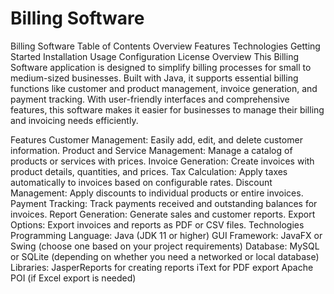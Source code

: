 # Billing Software

Billing Software
Table of Contents
Overview
Features
Technologies
Getting Started
Installation
Usage
Configuration
License
Overview
This Billing Software application is designed to simplify billing processes for small to medium-sized businesses. Built with Java, it supports essential billing functions like customer and product management, invoice generation, and payment tracking. With user-friendly interfaces and comprehensive features, this software makes it easier for businesses to manage their billing and invoicing needs efficiently.

Features
Customer Management: Easily add, edit, and delete customer information.
Product and Service Management: Manage a catalog of products or services with prices.
Invoice Generation: Create invoices with product details, quantities, and prices.
Tax Calculation: Apply taxes automatically to invoices based on configurable rates.
Discount Management: Apply discounts to individual products or entire invoices.
Payment Tracking: Track payments received and outstanding balances for invoices.
Report Generation: Generate sales and customer reports.
Export Options: Export invoices and reports as PDF or CSV files.
Technologies
Programming Language: Java (JDK 11 or higher)
GUI Framework: JavaFX or Swing (choose one based on your project requirements)
Database: MySQL or SQLite (depending on whether you need a networked or local database)
Libraries:
JasperReports for creating reports
iText for PDF export
Apache POI (if Excel export is needed)
